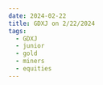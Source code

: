 ```yaml
---
date: 2024-02-22
title: GDXJ on 2/22/2024
tags: 
  - GDXJ
  - junior
  - gold
  - miners
  - equities
---
```

<div class="post">
<snapshot-grid 
    :reports="['2024/02/21/CTA/GDXJ', '2024/02/22/CTA/GDXJ', '2024/02/22/MTP/GDXJ']"
    chart="2024/02/22/Chart/GDXJ"
/>
<p>

</p>
<p>

</p>
</div>